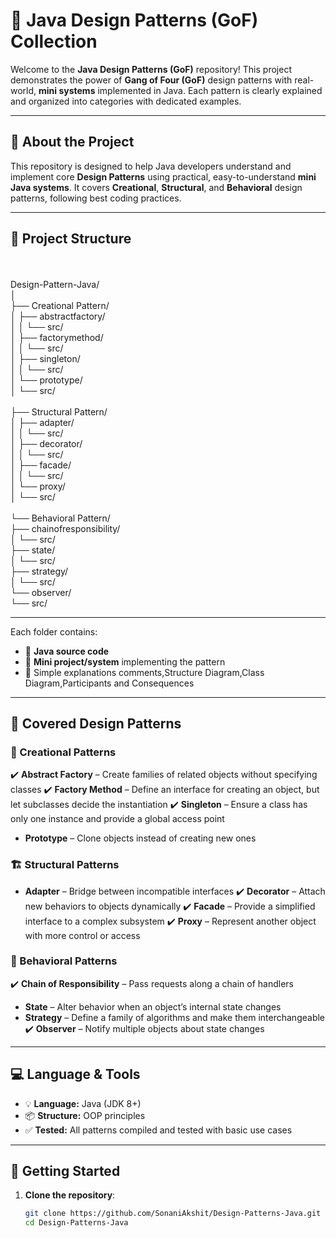 # 🎯 Java Design Patterns (GoF) Collection

Welcome to the **Java Design Patterns (GoF)** repository! This project demonstrates the power of **Gang of Four (GoF)** design patterns with real-world, **mini systems** implemented in Java. Each pattern is clearly explained and organized into categories with dedicated examples.

---

## 🧠 About the Project

This repository is designed to help Java developers understand and implement core **Design Patterns** using practical, easy-to-understand **mini Java systems**. It covers **Creational**, **Structural**, and **Behavioral** design patterns, following best coding practices.

---

## 📁 Project Structure
<br>
<br>Design-Pattern-Java/
<br>│
<br>├── Creational Pattern/
<br>│   ├── abstractfactory/
<br>│   │   └── src/
<br>│   ├── factorymethod/
<br>│   │   └── src/
<br>│   ├── singleton/
<br>│   │   └── src/
<br>│   └── prototype/
<br>│       └── src/
<br>
<br>├── Structural Pattern/
<br>│   ├── adapter/
<br>│   │   └── src/
<br>│   ├── decorator/
<br>│   │   └── src/
<br>│   ├── facade/
<br>│   │   └── src/
<br>│   └── proxy/
<br>│       └── src/
<br>
<br>└── Behavioral Pattern/
    <br>├── chainofresponsibility/
    <br>│   └── src/
    <br>├── state/
    <br>│   └── src/
    <br>├── strategy/
    <br>│   └── src/
    <br>└── observer/
        <br>└── src/


--- 

Each folder contains:
- 📄 **Java source code**
- 🧪 **Mini project/system** implementing the pattern
- 📘 Simple explanations comments,Structure Diagram,Class Diagram,Participants and Consequences

---

## 🧰 Covered Design Patterns

### 🔨 Creational Patterns
✔️ **Abstract Factory** – Create families of related objects without specifying classes
✔️ **Factory Method** – Define an interface for creating an object, but let subclasses decide the instantiation
✔️ **Singleton** – Ensure a class has only one instance and provide a global access point
- **Prototype** – Clone objects instead of creating new ones

### 🏗️ Structural Patterns
- **Adapter** – Bridge between incompatible interfaces
✔️ **Decorator** – Attach new behaviors to objects dynamically
✔️ **Facade** – Provide a simplified interface to a complex subsystem
✔️ **Proxy** – Represent another object with more control or access

### 🔁 Behavioral Patterns
✔️ **Chain of Responsibility** – Pass requests along a chain of handlers
- **State** – Alter behavior when an object’s internal state changes
- **Strategy** – Define a family of algorithms and make them interchangeable
✔️ **Observer** – Notify multiple objects about state changes

---

## 💻 Language & Tools

- 💡 **Language:** Java (JDK 8+)
- 📦 **Structure:** OOP principles
- ✅ **Tested:** All patterns compiled and tested with basic use cases

---

## 🚀 Getting Started

1. **Clone the repository**:
   ```sh
   git clone https://github.com/SonaniAkshit/Design-Patterns-Java.git
   cd Design-Patterns-Java
